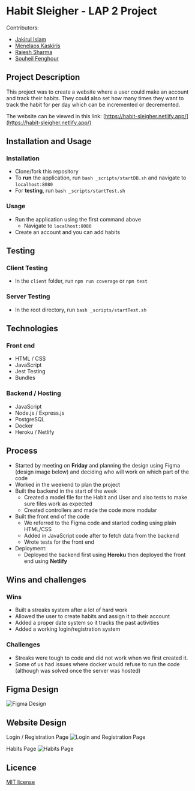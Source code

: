 # Habit Sleigher - LAP 2 Project
Contributors:
- [Jakirul Islam](https://github.com/Jakirul)
- [Menelaos Kaskiris](https://github.com/mkaskiris)
- [Rajesh Sharma](https://github.com/Rajx1)
- [Souheil Fenghour](https://github.com/sf308)

## Project Description
This project was to create a website where a user could make an account and track their habits. They could also set how many times they want to track the habit for per day which can be incremented or decremented.

The website can be viewed in this link: [https://habit-sleigher.netlify.app/](https://habit-sleigher.netlify.app/)

## Installation and Usage
### Installation
- Clone/fork this repository
- To **run** the application, run `bash _scripts/startDB.sh` and navigate to `localhost:8080`
- For **testing**, run `bash _scripts/startTest.sh`

### Usage
- Run the application using the first command above
	- Navigate to `localhost:8080`
- Create an account and you can add habits

## Testing

### Client Testing

-   In the  `client`  folder, run  `npm run coverage`  or  `npm test`

### Server Testing

-  In the root directory, run `bash _scripts/startTest.sh`

## Technologies
### Front end
- HTML / CSS
- JavaScript
- Jest Testing
- Bundles

### Backend / Hosting
- JavaScript
- Node.js / Express.js
- PostgreSQL
- Docker
- Heroku / Netlify

## Process
- Started by meeting on **Friday** and planning the design using Figma (design image below) and deciding who will work on which part of the code
- Worked in the weekend to plan the project
- Built the backend in the start of the week
	- Created a model file for the Habit and User and also tests to make sure files work as expected
	- Created controllers and made the code more modular
- Built the front end of the code
	- We referred to the Figma code and started coding using plain HTML/CSS
	- Added in JavaScript code after to fetch data from the backend
	- Wrote tests for the front end
- Deployment:
	- Deployed the backend first using **Heroku** then deployed the front end using **Netlify**

## Wins and challenges
### Wins
- Built a streaks system after a lot of hard work
- Allowed the user to create habits and assign it to their account
- Added a proper date system so it tracks the past activities
- Added a working login/registration system

### Challenges
- Streaks were tough to code and did not work when we first created it.
- Some of us had issues where docker would refuse to run the code (although was solved once the server was hosted)

## Figma Design
![Figma Design](https://i.gyazo.com/c9141a561017ba5ccc2b8a2e08901a4f.png)

## Website Design

Login / Registration Page
![Login and Registration Page](https://i.gyazo.com/a221141a048a51a4416b9188a5db2427.png)

Habits Page
![Habits Page](https://i.gyazo.com/264b2c28f3a577bd5b8fb4a2d2f3bc49.png)

  
## Licence
[MIT license](https://opensource.org/licenses/mit-license.php)
